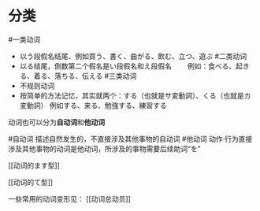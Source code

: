 
# 分类

#一类动词
- 以う段假名结尾、例如買う、書く、曲がる、飲む、立つ、遊ぶ
#二类动词
- 以る结尾，倒数第二个假名是い段假名和え段假名
　　例如：食べる、起きる、着る、落ちる、伝える
#三类动词
- 不规则动词
- 按简单的方法记忆，其实就两个：する（也就是サ変動詞）、くる（也就是カ変動詞）
   例如する、来る、勉強する、練習する



动词也可以分为**自动词**和**他动词**

#自动词 描述自然发生的，不直接涉及其他事物的自动词
#他动词 动作·行为直接涉及其他事物的动词是他动词，所涉及的事物需要后续助词“を”


[[动词的ます型]]

[[动词的て型]]

一些常用的动词变形见：
[[动词总动员]]